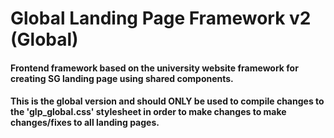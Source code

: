 # Global Landing Page Framework v2 (Global)

#### Frontend framework based on the university website framework for creating SG landing page using shared components.

#### This is the global version and should ONLY be used to compile changes to the 'glp_global.css' stylesheet in order to make changes to make changes/fixes to all landing pages.
